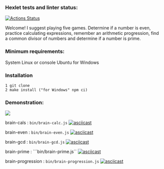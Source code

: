 ### Hexlet tests and linter status:
[![Actions Status](https://github.com/lobedima/fullstack-javascript-project-44/actions/workflows/hexlet-check.yml/badge.svg)](https://github.com/lobedima/fullstack-javascript-project-44/actions)

Welcome! I suggest playing five games. Determine if a number is even, practice calculating expressions, 
remember an arithmetic progression, find a common divisor of numbers and determine if a number is prime.

### Minimum requirements:
System Linux or console Ubuntu for Windows

### Installation
```
1 git clone
2 make install ("for Windows" npm ci)
```

### Demonstration:

<a href="https://codeclimate.com/github/lobedima/fullstack-javascript-project-44/maintainability"><img src="https://api.codeclimate.com/v1/badges/30b12d7fa7ce59b2463f/maintainability" /></a>

brain-cals : ```bin/brain-calc.js```
[![asciicast](https://asciinema.org/a/IxULouY6GuFiYTHhaq5ZLBX7i.svg)](https://asciinema.org/a/IxULouY6GuFiYTHhaq5ZLBX7i)

brain-even : ```bin/brain-even.js```
[![asciicast](https://asciinema.org/a/SGCeVWb58PluEONlky1T2odk9.svg)](https://asciinema.org/a/SGCeVWb58PluEONlky1T2odk9)

brain-gcd : ```bin/brain-gcd.js```
[![asciicast](https://asciinema.org/a/giZWJOX9LTyHXv5UlIMlgRw14.svg)](https://asciinema.org/a/giZWJOX9LTyHXv5UlIMlgRw14)

brain-prime : ```bin/brain-prime.js``
[![asciicast](https://asciinema.org/a/8CNG6gTBGtrsJMr4YgRl1YhMn.svg)](https://asciinema.org/a/8CNG6gTBGtrsJMr4YgRl1YhMn)

brain-progression : ```bin/brain-progression.js```
[![asciicast](https://asciinema.org/a/Wd704jEDDImc1TkaGruxsMalT.svg)](https://asciinema.org/a/Wd704jEDDImc1TkaGruxsMalT)

